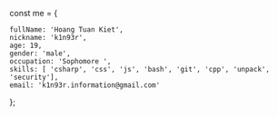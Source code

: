 const me = {

	fullName: 'Hoang Tuan Kiet',
	nickname: 'k1n93r',
	age: 19,
	gender: 'male',
	occupation: 'Sophomore ',
	skills: [ 'csharp', 'css', 'js', 'bash', 'git', 'cpp', 'unpack', 'security'],
	email: 'k1n93r.information@gmail.com'
	
};



